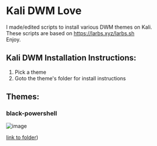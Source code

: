 # Kali DWM Love

I made/edited scripts to install various DWM themes on Kali. <br>
These scripts are based on https://larbs.xyz/larbs.sh <br>
Enjoy. <br>

## Kali DWM Installation Instructions:
1. Pick a theme
2. Goto the theme's folder for install instructions

## Themes:
### black-powershell
![image](https://github.com/user-attachments/assets/10538829-32da-47b0-8969-77167a429831)

[link to folder](https://github.com/blue-pho3nix/dwm-love/tree/main/black-powershell))
